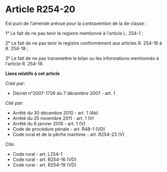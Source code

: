 # Article R254-20

Est puni de l'amende prévue pour la contravention de la 4e classe : 

1° Le fait de ne pas tenir le registre mentionné à l'article L. 254-1 ; 

2° Le fait de ne pas tenir le registre conformément aux articles R. 254-16 à R. 254-18 ; 

3° Le fait de ne pas transmettre le bilan ou les informations mentionnés à l'article R. 254-19.

**Liens relatifs à cet article**

_Créé par_:

  - Décret n°2007-1726 du 7 décembre 2007 - art. 1

_Cité par_:

  - Arrêté du 30 décembre 2010 - art. 1 (Ab)
  - Arrêté du 25 novembre 2011 - art. 1 (V)
  - Arrêté du 6 janvier 2016 - art. 1 (V)
  - Code de procédure pénale - art. R48-1 (VD)
  - Code rural et de la pêche maritime - art. R254-23 (V)

_Cite_:

  - Code rural - art. L254-1
  - Code rural - art. R254-16 (VD)
  - Code rural - art. R254-19 (VD)
